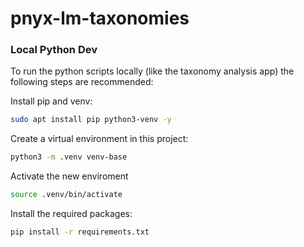 # pnyx-lm-taxonomies


### Local Python Dev

To run the python scripts locally (like the taxonomy analysis app) the following steps are recommended:

Install pip and venv:
```bash
sudo apt install pip python3-venv -y
```

Create a virtual environment in this project:
```bash
python3 -m .venv venv-base
```

Activate the new enviroment
```bash
source .venv/bin/activate
```

Install the required packages:
```bash
pip install -r requirements.txt
```
